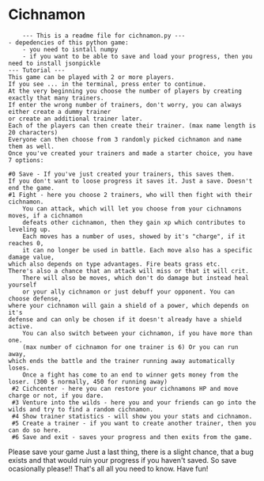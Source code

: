 # Cichnamon
        --- This is a readme file for cichnamon.py ---
    - depedencies of this python game: 
        - you need to isntall numpy
        - if you want to be able to save and load your progress, then you need to install jsonpickle
    --- Tutorial ---
    This game can be played with 2 or more players. 
    If you see ... in the terminal, press enter to continue.
    At the very beginning you choose the number of players by creating exactly that many trainers.
    If enter the wrong number of trainers, don't worry, you can always either create a dummy trainer
    or create an additional trainer later.
    Each of the players can then create their trainer. (max name length is 20 characters)
    Everyone can then choose from 3 randomly picked cichnamon and name them as well.
    Once you've created your trainers and made a starter choice, you have 7 options:
    
    #0 Save - If you've just created your trainers, this saves them. 
  	If you don't want to loose progress it saves it. Just a save. Doesn't end the game.
   	#1 Fight - here you choose 2 trainers, who will then fight with their cichnamon.
    	You can attack, which will let you choose from your cichnamons moves, if a cichnamon 
    	defeats other cichnamon, then they gain xp which contributes to leveling up.
    	Each moves has a number of uses, showed by it's "charge", if it reaches 0, 
      	it can no longer be used in battle. Each move also has a specific damage value, 
	which also depends on type advantages. Fire beats grass etc. 
  	There's also a chance that an attack will miss or that it will crit.
    	There will also be moves, which don't do damage but instead heal yourself 
      	or your ally cichnamon or just debuff your opponent. You can choose defense, 
	where your cichnamon will gain a shield of a power, which depends on it's 
  	defense and can only be chosen if it doesn't already have a shield active.
    	You can also switch between your cichnamon, if you have more than one. 
      	(max number of cichnamon for one trainer is 6) Or you can run away, 
	which ends the battle and the trainer running away automatically loses.
    	Once a fight has come to an end to winner gets money from the loser. (300 $ normally, 450 for running away)
     #2 Cichcenter - here you can restore your cichnamons HP and move charge or not, if you dare.
     #3 Venture into the wilds - here you and your friends can go into the wilds and try to find a random cichnamon.
     #4 Show trainer statistics - will show you your stats and cichnamon.
     #5 Create a trainer - if you want to create another trainer, then you can do so here.
     #6 Save and exit - saves your progress and then exits from the game.
Please save your game
	Just a last thing, there is a slight chance, that a bug exists and that would ruin your progress if you haven't saved.
	So save ocasionally please!!
    That's all all you need to know. Have fun!
